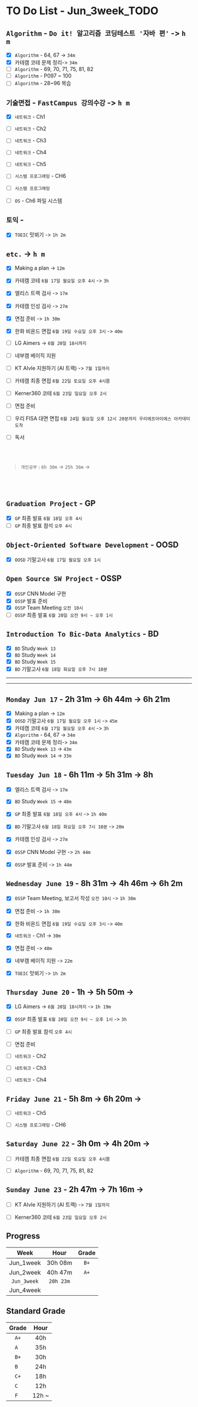 # TO Do List - Jun_3week_TODO

## `Algorithm` - `Do it! 알고리즘 코딩테스트 '자바 편'` -> `h m`
- [x] `Algorithm` - 64, 67 -> `34m`
- [x] 카테캠 코테 문제 정리-> `34m`
- [ ] `Algorithm` - 69, 70, 71, 75, 81, 82
- [ ] `Algorithm` - P097 ~ 100
- [ ] `Algorithm` - 28~96 복습

<!-- ## `Spring` -> `h m`
- [ ] `자바 웹 개발 워크북` - 4.4 스프링 Web MVC 구현하기 -->

## `기술면접` - `FastCampus 강의수강` ->  `h m`
- [x] `네트워크` - Ch1
- [ ] `네트워크` - Ch2
- [ ] `네트워크` - Ch3
- [ ] `네트워크` - Ch4
- [ ] `네트워크` - Ch5
- [ ] `시스템 프로그래밍` - CH6

- [ ] `시스템 프로그래밍`
- [ ] `OS` - Ch6 파일 시스템

## `토익` - 
- [x] `TOEIC` 맛뵈기 -> `1h 2m`

## `etc.` -> `h m`
- [x] Making a plan -> `12m`
- [x] 카테캠 코테 `6월 17일 월요일 오후 4시` -> `3h`
- [x] 엘리스 트랙 검사 -> `17m`
- [x] 카테캠 인성 검사 -> `27m`
- [x] 면접 준비 -> `1h 30m`
- [x] 한화 비욘드 면접 `6월 19일 수요일 오후 3시` -> `40m`
- [ ] LG Aimers -> `6월 20일 18시까지`
- [ ] 네부캠 베이직 지원
- [ ] KT AIvle 지원하기 (AI 트랙) -> `7월 1일까지`
- [ ] 카테캠 최종 면접 `6월 22일 토요일 오후 4시쯤`
- [ ] Kerner360 코테 `6월 23일 일요일 오후 2시`
- [ ] 면접 준비

- [ ] 우리 FISA 대면 면접 `6월 24일 월요일 오후 12시 20분까지 우리에프아이에스 아카데미 도착`
- [ ] 독서

<br><br>

> `개인공부` : `6h 30m` -> `25h 36m` ->

<br><br>

<!-- ## `Java`
## `DeepLearning`
## `OPIc`
## `Stock`
## `React` -->


## `Graduation Project` - GP
- [x] `GP` 최종 발표 `6월 18일 오후 4시`
- [ ] `GP` 최종 발표 참석 `오후 4시`

## `Object-Oriented Software Development` - OOSD
- [x] `OOSD` 기말고사 `6월 17일 월요일 오후 1시`

## `Open Source SW Project` - OSSP
- [x] `OSSP` CNN Model 구현
- [x] `OSSP` 발표 준비 
- [x] `OSSP` Team Meeting `오전 10시`
- [ ] `OSSP` 최종 발표 `6월 20일 오전 9시 ~ 오후 1시`

## `Introduction To Bic-Data Analytics` - BD
- [x] `BD` Study  `Week 13`
- [x] `BD` Study  `Week 14`
- [x] `BD` Study  `Week 15`
- [x] `BD` 기말고사 `6월 18일 화요일 오후 7시 10분`

---
---


## `Monday Jun 17` - 2h 31m -> 6h 44m -> 6h 21m
- [x] Making a plan -> `12m`
- [x] `OOSD` 기말고사 `6월 17일 월요일 오후 1시` -> `45m`
- [x] 카테캠 코테 `6월 17일 월요일 오후 4시` -> `3h`
- [x] `Algorithm` - 64, 67 -> `34m`
- [x] 카테캠 코테 문제 정리-> `34m`
- [x] `BD` Study  `Week 13` -> `43m`
- [x] `BD` Study  `Week 14` -> `33m`

## `Tuesday Jun 18` - 6h 11m -> 5h 31m -> 8h
- [x] 엘리스 트랙 검사 -> `17m`
- [x] `BD` Study  `Week 15` -> `48m`
- [x] `GP` 최종 발표 `6월 18일 오후 4시` -> `1h 40m`
- [x] `BD` 기말고사 `6월 18일 화요일 오후 7시 10분` -> `20m`
- [x] 카테캠 인성 검사 -> `27m`
- [x] `OSSP` CNN Model 구현 -> `2h 44m`
- [x] `OSSP` 발표 준비 -> `1h 44m`


## `Wednesday June 19` - 8h 31m -> 4h 46m -> 6h 2m
- [x] `OSSP` Team Meeting, 보고서 작성 `오전 10시` -> `1h 30m`
- [x] 면접 준비 -> `1h 30m`
- [x] 한화 비욘드 면접 `6월 19일 수요일 오후 3시` -> `40m`
- [x] `네트워크` - Ch1 -> `30m`
- [x] 면접 준비 -> `40m`
- [x] 네부캠 베이직 지원 -> `22m`
- [x] `TOEIC` 맛뵈기 -> `1h 2m`


## `Thursday June 20` - 1h -> 5h 50m ->
- [x] LG Aimers -> `6월 20일 18시까지` -> `1h 19m`
- [x] `OSSP` 최종 발표 `6월 20일 오전 9시 ~ 오후 1시` -> `3h`
- [ ] `GP` 최종 발표 참석 `오후 4시`
- [ ] 면접 준비
- [ ] `네트워크` - Ch2
- [ ] `네트워크` - Ch3
- [ ] `네트워크` - Ch4


## `Friday June 21` - 5h 8m -> 6h 20m ->
- [ ] `네트워크` - Ch5
- [ ] `시스템 프로그래밍` - CH6


## `Saturday June 22` - 3h 0m -> 4h 20m ->
- [ ] 카테캠 최종 면접 `6월 22일 토요일 오후 4시쯤`
- [ ] `Algorithm` - 69, 70, 71, 75, 81, 82


## `Sunday June 23` - 2h 47m -> 7h 16m ->
- [ ] KT AIvle 지원하기 (AI 트랙) -> `7월 1일까지`
- [ ] Kerner360 코테 `6월 23일 일요일 오후 2시`



## Progress
| Week | Hour | Grade |
|:---:|:---:|:---:|
|Jun_1week|30h 08m|`B+`|
|Jun_2week|40h 47m|`A+`| 
|`Jun_3week`|`20h 23m`||
|Jun_4week|||


## Standard Grade
| Grade | Hour |
|:---:|:---:|
|`A+`|40h|
|`A `|35h|
|`B+`|30h|
|`B `|24h|
|`C+`|18h|
|`C `|12h|
|`F `|12h ~|
